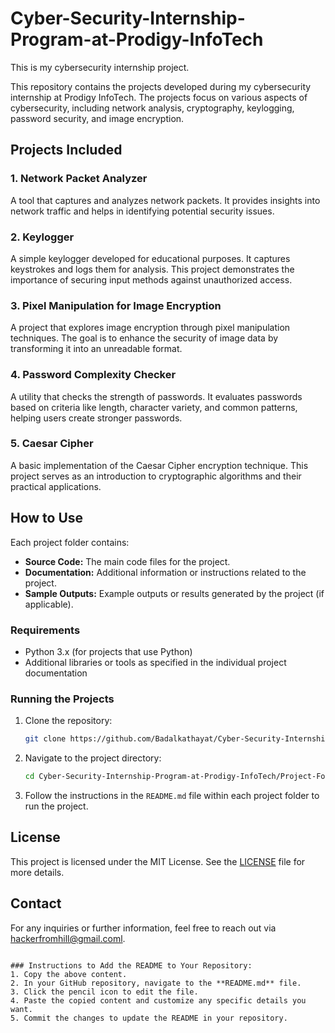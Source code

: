 # Cyber-Security-Internship-Program-at-Prodigy-InfoTech
This is my cybersecurity internship project.

This repository contains the projects developed during my cybersecurity internship at Prodigy InfoTech. The projects focus on various aspects of cybersecurity, including network analysis, cryptography, keylogging, password security, and image encryption.

## Projects Included

### 1. Network Packet Analyzer
A tool that captures and analyzes network packets. It provides insights into network traffic and helps in identifying potential security issues.

### 2. Keylogger
A simple keylogger developed for educational purposes. It captures keystrokes and logs them for analysis. This project demonstrates the importance of securing input methods against unauthorized access.

### 3. Pixel Manipulation for Image Encryption
A project that explores image encryption through pixel manipulation techniques. The goal is to enhance the security of image data by transforming it into an unreadable format.

### 4. Password Complexity Checker
A utility that checks the strength of passwords. It evaluates passwords based on criteria like length, character variety, and common patterns, helping users create stronger passwords.

### 5. Caesar Cipher
A basic implementation of the Caesar Cipher encryption technique. This project serves as an introduction to cryptographic algorithms and their practical applications.

## How to Use

Each project folder contains:
- **Source Code:** The main code files for the project.
- **Documentation:** Additional information or instructions related to the project.
- **Sample Outputs:** Example outputs or results generated by the project (if applicable).

### Requirements
- Python 3.x (for projects that use Python)
- Additional libraries or tools as specified in the individual project documentation

### Running the Projects
1. Clone the repository:
   ```bash
   git clone https://github.com/Badalkathayat/Cyber-Security-Internship-Program-at-Prodigy-InfoTech.git
   ```
2. Navigate to the project directory:
   ```bash
   cd Cyber-Security-Internship-Program-at-Prodigy-InfoTech/Project-Folder-Name
   ```
3. Follow the instructions in the `README.md` file within each project folder to run the project.

## License
This project is licensed under the MIT License. See the [LICENSE](LICENSE) file for more details.

## Contact
For any inquiries or further information, feel free to reach out via [hackerfromhill@gmail.coml](hackerfromhills@gmail.com).

```

### Instructions to Add the README to Your Repository:
1. Copy the above content.
2. In your GitHub repository, navigate to the **README.md** file.
3. Click the pencil icon to edit the file.
4. Paste the copied content and customize any specific details you want.
5. Commit the changes to update the README in your repository.
